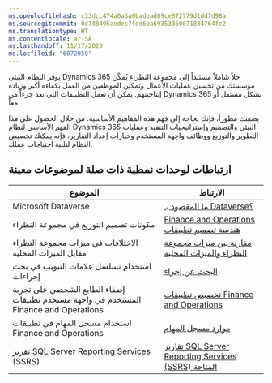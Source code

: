 ```yaml
---
ms.openlocfilehash: c33dcc474a0a3a0badead09ce072779d1dd7d98a
ms.sourcegitcommit: 0d738495aedec7fdd6ba69353360071884764fc2
ms.translationtype: HT
ms.contentlocale: ar-SA
ms.lasthandoff: 11/17/2020
ms.locfileid: "6072059"
---
```


يوفر النظام البيئي Dynamics 365 حلاً شاملاً مستنداً إلى مجموعة النظراء يُمكّن مؤسستك من تحسين عمليات الأعمال وتمكين الموظفين من العمل بكفاءة أكبر وزيادة إنتاجيتهم. يمكن أن تعمل التطبيقات التي تعد جزءاً من Dynamics 365 بشكل مستقل أو معاً.
 
بصفتك مطوراً، فإنك بحاجة إلى فهم هذه المفاهيم الأساسية. من خلال الحصول على هذا الفهم الأساسي لنظام Dynamics 365 البيئي والتصميم وإستراتيجيات التنفيذ وعمليات التطوير والتوزيع ووظائف واجهة المستخدم وخيارات إعداد التقارير، فإنه يمكنك تخصيص النظام لتلبية احتياجات عملك.

## <a name="links-to-related-modules-and-sites-for-specific-topics"></a>ارتباطات لوحدات نمطية ذات صلة لموضوعات معينة

| الموضوع | الارتباط  |
 | ------------- | ------------- |
 | Microsoft Dataverse | [ما المقصود بـ Dataverse؟](https://docs.microsoft.com/powerapps/maker/common-data-service/data-platform-intro/?azure-portal=true)|
 | مكونات تصميم التوزيع في مجموعة النظراء | [Finance and Operations هندسة تصميم تطبيقات](https://docs.microsoft.com/dynamics365/fin-ops-core/fin-ops/imp-lifecycle/architecture-overview/?azure-portal=true)|
| الاختلافات في ميزات مجموعة النظراء مقابل الميزات المحلية | [مقارنة بين ميزات مجموعة النظراء والميزات المحلية](https://docs.microsoft.com/dynamics365/fin-ops-core/fin-ops/get-started/cloud-prem-comparison/?azure-portal=true)|
 | استخدام تسلسل علامات التبويب في بحث إجراءات | [البحث عن إجراء](https://docs.microsoft.com/dynamics365/fin-ops-core/fin-ops/get-started/action-search/?azure-portal=true)|
| إضفاء الطابع الشخصي على تجربة المستخدم في واجهة مستخدم تطبيقات Finance and Operations| [تخصيص تطبيقات Finance and Operations](https://docs.microsoft.com/learn/modules/personalize-finance-operations/?azure-portal=true)|
| استخدام مسجل المهام في تطبيقات Finance and Operations | [موارد مسجل المهام](https://docs.microsoft.com/dynamics365/fin-ops-core/dev-itpro/user-interface/task-recorder/?azure-portal=true)|
 | تقرير SQL Server Reporting Services (SSRS) | [تقارير SQL Server Reporting Services (SSRS) المتاحة](https://docs.microsoft.com/dynamics365/fin-ops-core/dev-itpro/analytics/SSRS-report/?azure-portal=true)|


